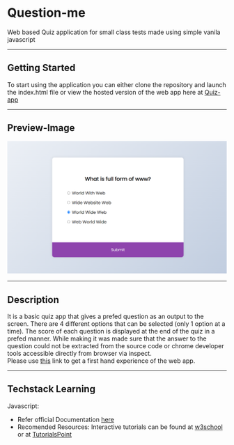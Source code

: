 # Question-me
Web based Quiz application for small class tests made using simple vanila javascript

---
## Getting Started

To start using the application you can either clone the repository and launch the index.html file or view the hosted version of the web app here at [Quiz-app](https://question-me-quizapp.herokuapp.com/)

---
## Preview-Image

<img src="/quiz.png" alt="movie-overview webapp image"/>

---
## Description

It is a basic quiz app that gives a prefed question as an output to the screen. There are 4 different options that can be selected (only 1 option at a time). The score of each question is displayed at the end of the quiz in a prefed manner. While making it was made sure that the answer to the question could not be extracted from the source code or chrome developer tools accessible directly from browser via inspect.<br> 
Please use [this](https://question-me-quizapp.herokuapp.com/) link to get a first hand experience of the web app. 

---
## Techstack Learning

Javascript: 
- Refer official Documentation [here](https://developer.mozilla.org/en-US/docs/Web/JavaScript)
- Recomended Resources: Interactive tutorials can be found at [w3school](https://www.w3schools.com/js/) or at [TutorialsPoint](https://www.tutorialspoint.com/javascript/index.htm)
